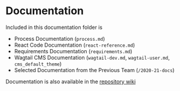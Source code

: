 # Documentation

Included in this documentation folder is 
- Process Documentation (`process.md`)
- React Code Documentation (`react-reference.md`)
- Requirements Documentation (`requirements.md`)
- Wagtail CMS Documentation (`wagtail-dev.md`, `wagtail-user.md`, `cms_default_theme`)
- Selected Documentation from the Previous Team (`/2020-21-docs`)

Documentation is also available in the [repository wiki](https://github.com/cseseniordesign/rna-nanostructures/wiki)
